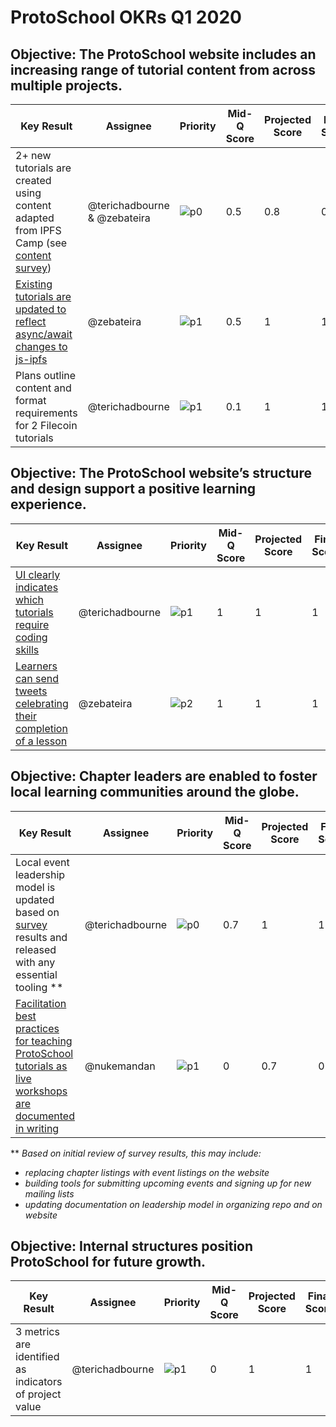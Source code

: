 # ProtoSchool OKRs Q1 2020

## Objective: The ProtoSchool website includes an increasing range of tutorial content from across multiple projects.

| Key Result | Assignee | Priority | Mid-Q Score | Projected Score | Final Score |
| ---------- | -------- | -------- | ----------- |--------------- | ----------- |
| 2+ new tutorials are created using content adapted from IPFS Camp (see [content survey](https://github.com/ProtoSchool/protoschool.github.io/issues/261)) | @terichadbourne & @zebateira |![p0](https://ipfs.io/ipfs/QmV88khHDJEXi7wo6o972MZWY661R9PhrZW6dvpFP6jnMn/p0.svg)|0.5|0.8|0.5||
| [Existing tutorials are updated to reflect async/await changes to js-ipfs](https://github.com/ProtoSchool/protoschool.github.io/issues/347)  | @zebateira |![p1](https://ipfs.io/ipfs/QmV88khHDJEXi7wo6o972MZWY661R9PhrZW6dvpFP6jnMn/p1.svg)|0.5|1|1||
| Plans outline content and format requirements for 2 Filecoin tutorials   | @terichadbourne|![p1](https://ipfs.io/ipfs/QmV88khHDJEXi7wo6o972MZWY661R9PhrZW6dvpFP6jnMn/p1.svg)|0.1|1|1||

## Objective: The ProtoSchool website’s structure and design support a positive learning experience.

| Key Result | Assignee | Priority | Mid-Q Score | Projected Score | Final Score |
| ---------- | -------- | -------- | ----------- | --------------- | ----------- |
| [UI clearly indicates which tutorials require coding skills](https://github.com/ProtoSchool/protoschool.github.io/issues/310) | @terichadbourne |![p1](https://ipfs.io/ipfs/QmV88khHDJEXi7wo6o972MZWY661R9PhrZW6dvpFP6jnMn/p1.svg)| 1|1  |1  |
| [Learners can send tweets celebrating their completion of a lesson](https://github.com/ProtoSchool/protoschool.github.io/issues/243)   | @zebateira | ![p2](https://ipfs.io/ipfs/QmV88khHDJEXi7wo6o972MZWY661R9PhrZW6dvpFP6jnMn/p2.svg)  | 1  | 1  | 1  ||

## Objective: Chapter leaders are enabled to foster local learning communities around the globe.

| Key Result | Assignee | Priority | Mid-Q Score | Projected Score | Final Score |
| ---------- | -------- | -------- | ----------- | --------------- | ----------- |
| Local event leadership model is updated based on [survey](https://github.com/ProtoSchool/organizing/issues/69) results and released with any essential tooling ** | @terichadbourne | ![p0](https://ipfs.io/ipfs/QmV88khHDJEXi7wo6o972MZWY661R9PhrZW6dvpFP6jnMn/p0.svg)|0.7 |1 | 1 |
| [Facilitation best practices for teaching ProtoSchool tutorials as live workshops are documented in writing](https://github.com/ProtoSchool/organizing/issues/58) | @nukemandan |![p1](https://ipfs.io/ipfs/QmV88khHDJEXi7wo6o972MZWY661R9PhrZW6dvpFP6jnMn/p1.svg)  | 0| 0.7 |0 ||

**  _Based on initial review of survey results, this may include:_ 
- _replacing chapter listings with event listings on the website_
- _building tools for submitting upcoming events and signing up for new mailing lists_
- _updating documentation on leadership model in organizing repo and on website_


## Objective: Internal structures position ProtoSchool for future growth.

| Key Result | Assignee | Priority |   Mid-Q Score | Projected Score | Final Score |
| ---------- | -------- | ----------- | ------------ | ----------- |----------- |
| 3 metrics are identified as indicators of project value |  @terichadbourne | ![p1](https://ipfs.io/ipfs/QmV88khHDJEXi7wo6o972MZWY661R9PhrZW6dvpFP6jnMn/p1.svg) | 0 |1 | 1 |  | |

